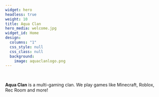 ```yaml
---
widget: hero
headless: true
weight: 10
title: Aqua Clan
hero_media: welcome.jpg
widget_id: Home
design:
  columns: "1"
  css_style: null
  css_class: null
  background:
    image: aquaclanlogo.png
---
```

<br>

**Aqua Clan** is a multi-gaming clan. We play games like Minecraft, Roblox, Rec Room and more!